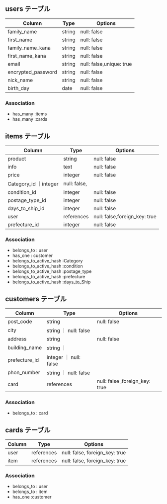 ## users テーブル

| Column             | Type    | Options                 |
| ------------------ | ------  | ------------------------|
| family_name        | string  | null: false             |
| first_name         | string  | null: false             |
| family_name_kana   | string  | null: false             |
| first_name_kana    | string  | null: false             |
| email              | string  | null: false,unique: true|
| encrypted_password | string  | null: false             |
| nick_name          | string  | null: false             |
| birth_day          | date    | null: false             |

### Association
- has_many :items
- has_many :cards



## items テーブル

| Column              | Type    | Options     |
| --------------------| ------  | ----------- |
| product             | string  | null: false |
| info                | text    | null: false |
| price               | integer | null: false |
| Category_id         ｜integer | null: false,
| condition_id        | integer | null: false |
| postage_type_id     | integer | null: false |
|days_to_ship_id      | integer | null: false |
| user                |references|null: false,foreign_key: true | 
| prefecture_id       | integer  | null: false |

### Association
- belongs_to : user 
- has_one : customer
- belongs_to_active_hash :Category
- belongs_to_active_hash :condition
- belongs_to_active_hash :postage_type
- belongs_to_active_hash :prefecture
- belongs_to_active_hash :days_to_Ship  



## customers テーブル

| Column         | Type       | Options                        |
| ---------------| ---------- | ------------------------------ |
| post_code      | string     | null: false                    |
| city           | string     ｜ null: false                    |
| address     　 | string      | null: false                    |    
| building_name  | string     ｜                                |
| prefecture_id  | integer    ｜ null: false                    |
| phon_number    | string     ｜ null: false                    |
| card           | references  | null: false ,foreign_key: true |                   |

### Association
- belongs_to : card




## cards テーブル

| Column      | Type       | Options                        |
| -------     | ---------- | ------------------------------ |
| user        | references | null: false, foreign_key: true |                              |
| item       | references  | null: false, foreign_key: true |

### Association
- belongs_to : user
- belongs_to : item
- has_one  :customer
